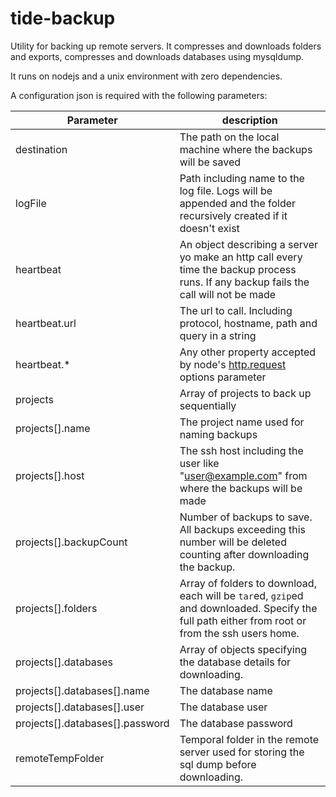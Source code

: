 tide-backup
===========

Utility for backing up remote servers. It compresses and downloads folders and exports, compresses and downloads databases using mysqldump.

It runs on nodejs and a unix environment with zero dependencies.

A configuration json is required with the following parameters:

|Parameter    | description
|-------------|------------
|destination  | The path on the local machine where the backups will be saved
|logFile      | Path including name to the log file. Logs will be appended and the folder recursively created if it doesn't exist
|heartbeat    | An object describing a server yo make an http call every time the backup process runs. If any backup fails the call will not be made
|heartbeat.url | The url to call. Including protocol, hostname, path and query in a string
|heartbeat.*   | Any other property accepted by node's [http.request](https://nodejs.org/api/http.html#http_http_request_url_options_callback) options parameter
|projects      | Array of projects to back up sequentially 
|projects[].name | The project name used for naming backups
|projects[].host | The ssh host including the user like "user@example.com" from where the backups will be made
|projects[].backupCount | Number of backups to save. All backups exceeding this number will be deleted counting after downloading the backup.
|projects[].folders| Array of folders to download, each will be `tar`ed, `gzip`ed and downloaded. Specify the full path either from root or from the ssh users home.
|projects[].databases| Array of objects specifying the database details for downloading.
|projects[].databases[].name| The database name
|projects[].databases[].user| The database user
|projects[].databases[].password| The database password
|remoteTempFolder| Temporal folder in the remote server used for storing the sql dump before downloading.
